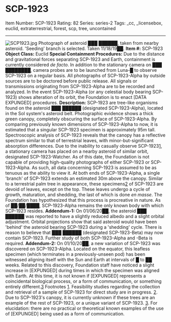 # SCP-1923
Item Number: SCP-1923
Rating: 82
Series: series-2
Tags: _cc, _licensebox, euclid, extraterrestrial, forest, scp, tree, uncontained

---

![SCP1923.jpg](http://scp-wiki.wdfiles.com/local--files/scp-1923/SCP1923.jpg)
Photograph of asteroid ███ ██████, taken from nearby asteroid. 'Seeding' branch is selected. Taken 11/18/19██.
**Item #:** SCP-1923
**Object Class:** Euclid
**Special Containment Procedures:** Due to the distance and gravitational forces separating SCP-1923 and Earth, containment is currently considered _de facto_. In addition to the stationary camera on ███ ████████, camera probes are to be launched from Luna-█ to observe SCP-1923 on a regular basis. All photographs of SCP-1923-Alpha by outside sources are to be doctored before public release. All signals or transmissions originating from SCP-1923-Alpha are to be recorded and analyzed.
In the event SCP-1923-Alpha (or any celestial body bearing SCP-1923) shows alteration of its orbit, the Foundation is to enact [DATA EXPUNGED] procedures.
**Description:** SCP-1923 are tree-like organisms found on the asteroid ███ ██████ (designated SCP-1923-Alpha), located in the Sol system's asteroid belt. Photographic evidence shows a thick green canopy, completely obscuring the surface of SCP-1923-Alpha. By comparing previously known dimensions of SCP-1923-Alpha to now, it is estimated that a singular SCP-1923 specimen is approximately 95m tall. Spectroscopic analysis of SCP-1923 reveals that the canopy has a reflective spectrum similar to that of terrestrial leaves, with minor-but-significant absorption differences.
Due to the inability to casually observe SCP-1923[1](javascript:;), a stationary camera has placed on a nearby asteroid of similar orbit, designated SCP-1923-Watcher. As of this date, the Foundation is not capable of providing high-quality photographs of either SCP-1923 or SCP-1923-Alpha. As such, all data concerning SCP-1923 is assumed to be as tenuous as the ability to view it.
At both ends of SCP-1923-Alpha, a single 'branch' of SCP-1923 extends an estimated 30m above the canopy. Similar to a terrestrial palm tree in appearance, these specimens[2](javascript:;) of SCP-1923 are devoid of leaves, except on the top. These leaves undergo a cycle of growth, maturation, and shedding, the last of which is done _en masse_. The Foundation has hypothesized that this process is procreative in nature. As of ██/██/████, SCP-1923-Alpha remains the only known body with which SCP-1923 resides.
**Addendum-1:** On 01/06/20██, the asteroid ███ ██████ was reported to have a slightly reduced albedo and a slight orbital adjustment. Orbital projections show that said asteroid would have been 'behind' the asteroid bearing SCP-1923 during a 'shedding' cycle. There is reason to believe that ███ ██████ (designated SCP-1923-Beta) may now contain SCP-1923. Further study of both SCP-1923-Alpha and -Beta is required.
**Addendum-2:** On 01/10/20██, a new variation of SCP-1923 was discovered on SCP-1923-Alpha. Located on the equator, this leafless specimen (which terminates in a previously-unseen pod) has been witnessed aligning itself with the Sun and Earth at intervals of █ to ██ weeks. Related to this discovery, Foundation staff have noticed a slight increase in [EXPUNGED] during times in which the specimen was aligned with Earth. At this time, it is not known if [EXPUNGED] represents a coincidental biological process, or a form of communication, or something entirely different.[3](javascript:;)
Footnotes
[1](javascript:;). Feasibility studies regarding the collection and retrieval of a sample of SCP-1923 for direct study are in progress.
[2](javascript:;). Due to SCP-1923's canopy, it is currently unknown if these trees are an example of the rest of SCP-1923, or a unique variant of SCP-1923.
[3](javascript:;). For elucidation: there are no practical or theoretical known examples of the use of [EXPUNGED] being used as a form of communication.